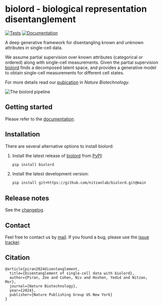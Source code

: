 # biolord - biological representation disentanglement

[![Tests][badge-tests]][link-tests]
[![Documentation][badge-docs]][link-docs]

[badge-tests]: https://img.shields.io/github/actions/workflow/status/nitzanlab/biolord/test.yaml?branch=main
[link-tests]: https://github.com/nitzanlab/biolord/actions/workflows/test.yml
[badge-docs]: https://img.shields.io/readthedocs/biolord

A deep generative framework for disentangling known and unknown attributes in single-cell data.

We assume partial supervision over known attributes (categorical or ordered) along with single-cell measurements.
Given the partial supervision [biolord][link-api] finds a decomposed latent space, and provides a generative model to
obtain single-cell measurements for different cell states.

For more details read our [pubication][link-paper] in _Nature Biotechnology_.

![The biolord pipeline][badge-pipeline]

[badge-pipeline]: https://github.com/nitzanlab/biolord/assets/43661890/24192211-125e-40c8-9039-4832abefcc5b?raw=true

## Getting started

Please refer to the [documentation][link-docs].

## Installation

There are several alternative options to install biolord:

1. Install the latest release of [biolord][link-api] from [PyPI](https://pypi.org/project/biolord/):

    ```bash
    pip install biolord
    ```

2. Install the latest development version:
    ```bash
    pip install git+https://github.com/nitzanlab/biolord.git@main
    ```

## Release notes

See the [changelog][changelog].

## Contact

Feel free to contact us by [mail][email].
If you found a bug, please use the [issue tracker][issue-tracker].

## Citation

```
@article{piran2024disentanglement,
  title={Disentanglement of single-cell data with biolord},
  author={Piran, Zoe and Cohen, Niv and Hoshen, Yedid and Nitzan, Mor},
  journal={Nature Biotechnology},
  year={2024},
  publisher={Nature Publishing Group US New York}
}
```

[issue-tracker]: https://github.com/nitzanlab/biolord/issues
[changelog]: https://biolord.readthedocs.io/en/latest/changelog.html
[link-docs]: https://biolord.readthedocs.io
[link-api]: https://biolord.readthedocs.io/en/latest/api.html
[link-paper]: https://doi.org/10.1038/s41587-023-02079-x
[email]: mailto::zoe.piran@mail.huji.ac.il
